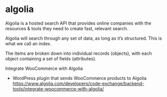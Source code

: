 # algolia

Algolia is a hosted search API that provides online companies with the resources & tools they need to create fast, relevant search. 
 
Algolia will search through any set of data, as long as it’s structured. This is what we call an index.

The items are broken down into individual records (objects), with each object containing a set of fields (attributes). 



Integrate WooCommerce with Algolia
- WordPress plugin that sends WooCommerce products to Algolia
https://www.algolia.com/developers/code-exchange/backend-tools/integrate-woocommerce-with-algolia/